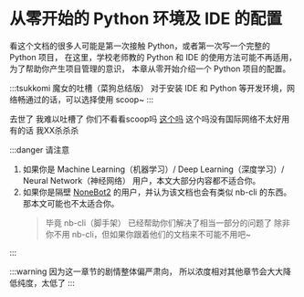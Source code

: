 # 从零开始的 Python 环境及 IDE 的配置

看这个文档的很多人可能是第一次接触 Python，或者第一次写一个完整的 Python 项目，
在这里，学校老师教的 Python 和 IDE 的使用方法可能不再适用，为了帮助你产生项目管理的意识，
本章从零开始介绍一个 Python 项目的配置。

:::tsukkomi 魔女的吐槽（菜狗总结版）
对于安装 IDE 和 Python 等开发环境，网络畅通过的话，可以选择使用 scoop~
:::

<chat-window title="Graia Framework Community">
   <chat-msg name="GreyElaina" avatar="http://q1.qlogo.cn/g?b=qq&nk=1846913566&s=640">去世了</chat-msg>
   <chat-msg name="GreyElaina" avatar="http://q1.qlogo.cn/g?b=qq&nk=1846913566&s=640">我难以吐槽了</chat-msg>
   <chat-msg name="GreyElaina" avatar="http://q1.qlogo.cn/g?b=qq&nk=1846913566&s=640">你们不看看scoop吗</chat-msg>
   <chat-msg name="群菜狗" avatar="http://q1.qlogo.cn/g?b=qq&nk=731347477&s=640" onright><a href="https://scoop.sh/">这个吗</a></chat-msg>
   <chat-msg name="GreyElaina" avatar="http://q1.qlogo.cn/g?b=qq&nk=1846913566&s=640">
    <chat-quote name="群菜狗">这个吗</chat-quote>没有国际网络不太好用
  </chat-msg>
   <chat-msg name="GreyElaina" avatar="http://q1.qlogo.cn/g?b=qq&nk=1846913566&s=640">有的话</chat-msg>
   <chat-msg name="GreyElaina" avatar="http://q1.qlogo.cn/g?b=qq&nk=1846913566&s=640">我XX杀杀杀</chat-msg>
</chat-window>

:::danger 请注意

1. 如果你是 Machine Learning（机器学习）/ Deep Learning（深度学习）/ Neural Network（神经网络）
   用户，本文大部分内容都不适合你。
2. 如果你是隔壁 [NoneBot2](https://nb2.baka.icu/) 的用户，并认为该文档也会有类似 nb-cli 的东西。
   那本文可能也不太适合你。
   > 毕竟 nb-cli（脚手架） 已经帮助你们解决了相当一部分的问题了
   > 除非你不用 nb-cli，但如果你跟着他们的文档来不可能不用吧~

:::

:::warning
因为这一章节的剧情整体偏严肃向，
所以浓度相对其他章节会大大降低<Curtain>纯度，太低了</Curtain>
:::
